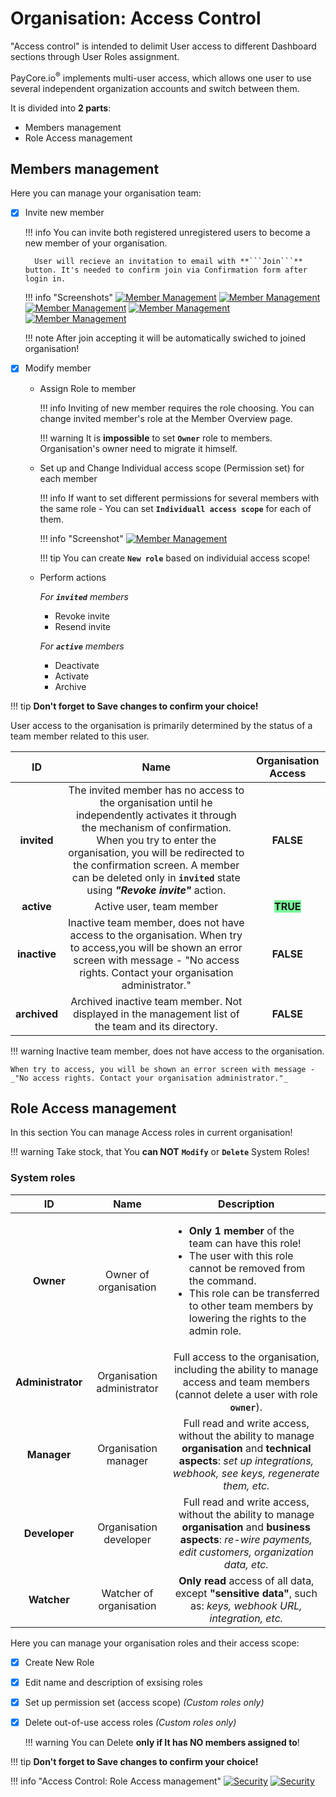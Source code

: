 # Organisation: Access Control

"Access control" is intended to delimit User access to different Dashboard sections  through User Roles assignment.

PayCore.io<sup>®</sup> implements multi-user access, which allows one user to use several independent organization accounts and switch between them.

It is divided into **2 parts**:

- Members management
- Role Access management 


## Members management

Here you can manage your organisation team:

- [x] Invite new member

    !!! info
        You can invite both registered unregistered users to become a new member of your organisation. 
        
        User will recieve an invitation to email with **```Join```** button. It's needed to confirm join via Confirmation form after login in.
    
 


    !!! info "Screenshots"
        [![Member Management](images/org_memb1.png)](images/org_memb1.png)
        [![Member Management](images/org_memb2.png)](images/org_memb2.png)
        [![Member Management](images/org_memb3.png)](images/org_memb3.png)
        [![Member Management](images/org_memb4.png)](images/org_memb4.png)
        [![Member Management](images/org_memb5.png)](images/org_memb5.png)
   
    !!! note 
        After join accepting it will be automatically swiched to joined organisation!

- [x] Modify member

    - Assign Role to member

        !!! info
            Inviting of new member requires the role choosing. You can change invited member's role at the Member Overview page.

        !!! warning
            It is **impossible** to set **```Owner```** role to members. Organisation's owner need to migrate it himself.

    - Set up and Change Individual access scope (Permission set) for each member

        !!! info
            If want to set different permissions for several members with the same role - You can set **```Individuall access scope```** for each of them.
    
        !!! info "Screenshot"
            [![Member Management](images/org_memb6.png)](images/org_memb6.png)
    
        !!! tip
            You can create **```New role```** based on individuial access scope!

    - Perform actions
    
        _For **```invited```** members_

        - Revoke invite
        - Resend invite

        _For **```active```** members_
    
        - Deactivate
        - Activate
        - Archive





!!! tip
    **Don't forget to Save changes to confirm your choice!**



User access to the organisation is primarily determined  by the status of a team member related to this user.

|    **ID**      |               **Name**       |        **Organisation Access**       |
|:--------------:|:----------------------------:|:----------------------------:|
| **invited**      | The invited member  has no access to the organisation until he independently activates it through the mechanism of confirmation. When you try to enter the organisation, you will be redirected to the confirmation screen. A member can be deleted only in **```invited```** state using **_"Revoke invite"_** action.      | **FALSE**         |
| **active**      | Active user, team member        | <span style="background-color:#79f99b"> **TRUE**</span    >         |
| **inactive**      | Inactive team member, does not have access to the organisation. When try to access,you will be shown an error screen with message - "No access rights. Contact your organisation administrator."       |  **FALSE**       |    
| **archived**      | Archived inactive team member. Not displayed in the management list of the team and its directory.        |  **FALSE**       |


!!! warning
    Inactive team member, does not have access to the organisation. 

    When try to access, you will be shown an error screen with message - _"No access rights. Contact your organisation administrator."_

## Role Access management 

In this section You can manage Access roles in current organisation!

!!! warning 
    Take stock, that You **can NOT** **```Modify```** or **```Delete```**  System Roles! 
    
### System roles
|    **ID**      |               **Name**       |        **Description**       |
|:--------------:|:----------------------------:|:----------------------------:|
| **Owner**      | Owner of organisation        |<ul align="left" > <li >**Only 1 member** of the team can have this role!</li><li>The user with this role cannot be removed from the command.</li><li> This role can be transferred to other team members by lowering the rights to the admin role.</li></ul>|
| **Administrator**      | Organisation administrator   |Full access to the organisation, including the ability to manage access and team members (cannot delete a user with role **```owner```**).       |
| **Manager**    | Organisation manager         |Full read and write access, without the ability to manage **organisation** and **technical aspects**: _set up integrations, webhook, see keys, regenerate them, etc._      |
| **Developer**  | Organisation developer       |  Full read and write access, without the ability to manage **organisation** and **business aspects**: _re-wire payments, edit customers, organization data, etc._     |
| **Watcher**    | Watcher of  organisation     | **Only read** access  of all data, except **"sensitive data"**, such as: _keys, webhook URL, integration, etc._      |


Here you can manage your organisation roles and their access scope:

- [x] Create New Role
- [x] Edit name and description of exsising roles
- [x] Set up permission set (access scope) _(Custom roles only)_
- [x] Delete out-of-use access roles _(Custom roles only)_
    
    !!! warning
        You can Delete **only if It has NO members assigned to**!

!!! tip
    **Don't forget to Save changes to confirm your choice!**


!!! info "Access Control: Role Access management"
    [![Security](images/org_access1.png)](images/org_access1.png)
    [![Security](images/org_access2.png)](images/org_access2.png)

